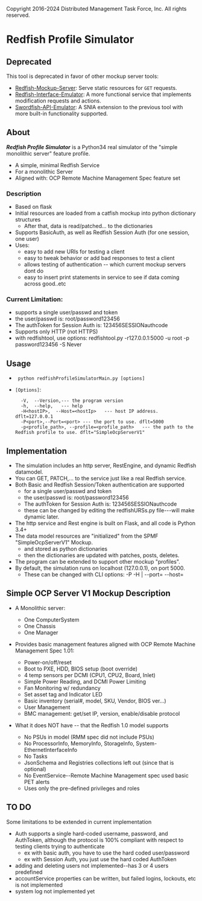 Copyright 2016-2024 Distributed Management Task Force, Inc. All rights reserved.

# Redfish Profile Simulator

## Deprecated

This tool is deprecated in favor of other mockup server tools:

* [Redfish-Mockup-Server](https://github.com/DMTF/Redfish-Mockup-Server): Serve static resources for `GET` requests.
* [Redfish-Interface-Emulator](https://github.com/DMTF/Redfish-Interface-Emulator): A more functional service that implements modification requests and actions.
* [Swordfish-API-Emulator](https://github.com/SNIA/Swordfish-API-Emulator): A SNIA extension to the previous tool with more built-in functionality supported.

## About

***Redfish Profile Simulator*** is a Python34 real simulator of the "simple monolithic server" feature profile.

* A simple, minimal Redfish Service
* For a monolithic Server
* Aligned with: OCP Remote Machine Management Spec feature set

### Description

* Based on flask
* Initial resources are loaded from a catfish mockup into python dictionary structures
    * After that, data is read/patched... to the dictionaries
* Supports BasicAuth, as well as Redfish Session Auth  (for one session, one user)
* Uses:
    * easy to add new URIs for testing a client
    * easy to tweak behavior or add bad responses to test a client
    * allows testing of authentication -- which current mockup servers dont do
    * easy to insert print statements in service to see if data coming across good..etc

### Current Limitation:

* supports a single user/passwd and token
* the user/passwd is:   root/password123456
* The authToken for Session Auth is: 123456SESSIONauthcode
* Supports only HTTP  (not HTTPS)
* with redfishtool, use options: redfishtool.py -r127.0.0.1:5000 -u root -p password123456 -S Never <subcmd>

## Usage

* ` python redfishProfileSimulatorMain.py [options]`
* `[Options]`:

        -V,  --Version,--- the program version
        -h,  --help,   --- help
        -H<hostIP>,  --Host=<hostIp>   --- host IP address. dflt=127.0.0.1
        -P<port>,--Port=<port> --- the port to use. dflt=5000
        -p<profile_path>, --profile=<profile_path>   --- the path to the Redfish profile to use. dflt="SimpleOcpServerV1"
    
## Implementation

* The simulation includes an http server, RestEngine, and dynamic Redfish datamodel.
* You can GET, PATCH,... to the service just like a real Redfish service.
* Both Basic and Redfish Session/Token authentication are supported 
    * for a single user/passwd and token
    * the user/passwd is:   root/password123456    
    * The authToken for Session Auth is: 123456SESSIONauthcode
    * these can be changed by editing the redfishURSs.py file---will make dynamic later.
* The http service and Rest engine is built on Flask, and all code is Python 3.4+
* The data model resources are "initialized" from the SPMF "SimpleOcpServerV1" Mockup.
    * and stored as python dictionaries
    * then the dictionaries are updated with patches, posts, deletes.
* The program can be extended to support other mockup \"profiles\".
* By default, the simulation runs on localhost (127.0.0.1), on port 5000.
    * These can be changed with CLI options: -P<port> -H <hostIP>  | --port=<port> --host=<hostIp>

## Simple OCP Server V1 Mockup Description

* A Monolithic server:
    * One ComputerSystem
    * One Chassis
    * One Manager

* Provides basic management features aligned with OCP Remote Machine Management Spec 1.01:
    * Power-on/off/reset
    * Boot to PXE, HDD, BIOS setup (boot override)
    * 4 temp sensors per DCMI (CPU1, CPU2, Board, Inlet)
    * Simple Power Reading, and  DCMI Power Limiting
    * Fan Monitoring w/ redundancy
    * Set asset tag and Indicator LED
    * Basic inventory (serial#, model, SKU, Vendor, BIOS ver…)
    * User Management
    * BMC management: get/set IP, version, enable/disable protocol

* What it does NOT have -- that the Redfish 1.0 model supports
    * No PSUs in model  (RMM spec did not include PSUs) 
    * No ProcessorInfo, MemoryInfo, StorageInfo, System-EthernetInterfaceInfo
    * No Tasks
    * JsonSchema and Registries collections left out (since that is optional)
    * No EventService--Remote Machine Management spec used basic PET alerts
    * Uses only the pre-defined privileges and roles

## TO DO

Some limitations to be extended in current implementation

* Auth supports a single hard-coded username, password, and AuthToken, although the protocol is 100% compliant with respect to testing clients trying to authenticate
    * ex with basic auth, you have to use the hard coded user/password
    * ex with Session Auth, you just use the hard coded AuthToken
* adding and deleting users not implemented--has 3 or 4 users predefined
* accountService properties can be written, but failed logins, lockouts, etc is not implemented
* system log not implemented yet
